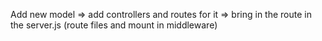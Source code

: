 Add new model
=> add controllers and routes for it
=> bring in the route in the server.js (route files and mount in middleware)


